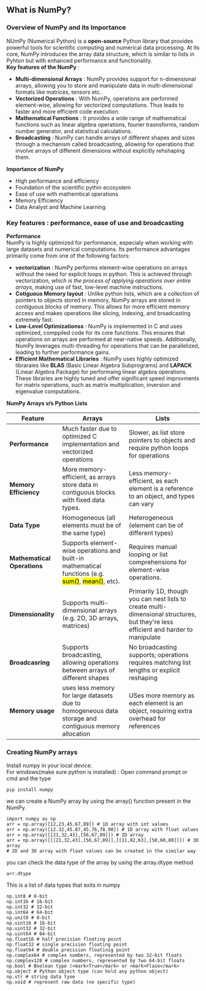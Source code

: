 ## What is NumPy?
### Overview of NumPy and its Importance
NUmPy (Numerical Python) is a **open-source** Python library that provides powerful tools for scientific computing and numerical data processing. At its core, NumPy introduces the array data structure, which is similar to lists in Pyhton but with enhanced performance and functionality.<br>
**Key features of the NumPy** : <br>
- **Multi-dimensional Arrays** : NumPy provides support for n-dimensional arrays, allowing you to store and manipulate data in multi-dimensional formats like matrices, tensors etc.
- **Vectorized Operations** : With NumPy, operations are performed element-wise, allowing for vectorized computations. Thus leads to faster and more efficient code execution.
- **Mathematical Functions** : It provides a wide range of mathematical functions such as linear algebra operations, fourier trasnsforms, random number generator, and statistical calculations.
- **Broadcasting** : NumPy can handle arrays of different shapes and sizes through a mechanism called broadcasting, allowing for operations that involve arrays of different dimensions without explicitly rehshaping them.<br>

**Importance of NumPy** <br>
- High performance and efficiency
- Foundation of the scientific pythin ecosystem
- Ease of use with mathemtical operations
- Memory Efficiency
- Data Analyst and Machine Learning
### Key features : performance, ease of use and broadcasting
**Performance** <br>
NumPy is highly optimized for performance, especialy when working with large datasets and numerical computations. Its performance advantages primarily come from one of the following factors:
- **vectorization** : NumPy performs element-wise operations on arrays without the need for explicit loops in python. This is achieved through vectorization, *which is the process of applying operations over entire arrays*, making use of fast, low-level machine instructions.
- **Cotiguous Memory layout** : Unlike python lists, which are a collection of pointers to objects stored in memory, NumPy arrays are stored in contiguous blocks of memory. This allows for more efficient memory access and makes operations like slicing, indexing, and broadcasting extremely fast.
- **Low-Level Optimizationss** : NumPy is implemented in C and uses optimized, comppiled code for its core functions. This ensures that operations on arrays are performed at near-native speeds. Additionally, NumPy leverages multi-threading for operations that can be parallelized, leading to further performance gains.
- **Efficient Mathematical Libraries** : NumPy uses highly optimized libraraies like **BLAS** (Basic Linear Algebra Subprograms) and **LAPACK** (Linear Algebra Package) for performaing linear algebra operations. These libraries are highly tuned and offer significant speed improvments for matrix operations, such as matrix multiplication, inversion and eigenvalue computations.<br>

**NumPy Arrays v/s Python Lists**<br>

|**Feature**|**Arrays**|**Lists**|  
|-------|------|-----|
|**Performance**|Much faster due to optimized C implementation and vectorized operations|Slower, as list store pointers to objects and require python loops for operations|
|**Memory Efficiency**|More memory-efficient, as arrays store data in contiguous blocks with fixed data types.|Less memory-efficient, as each element is a reference to an object, and types can vary|
|**Data Type**|Homogeneous (all elements must be of the same type)|Heterogeneous (element can be of different types)|
|**Mathematical Operations**| Supports element-wise operations and built-in mathematical functions (e.g. <mark>sum()</mark>, <mark>mean()</mark>, etc).|Requires manual looping or list comprehensions for element-wise operations.|
|**Dimensionality**|Supports multi-dimensional arrays (e.g. 2D, 3D arrays, matrices)|Primarily 1D, though you can nest lists to create multi-dimensional structures, but they're less efficient and harder to manipulate|
|**Broadcasring**|Supports broadcasting, allowing operations between arrays of different shapes|No broadcasting supports; operations requires matching list lengths or explicit reshaping|
|**Memory usage**|uses less memory for large datasets due to homogeneous data storage and contiguous memory allocation|USes more memory as each element is an object, requiring extra overhead for references|

### Creating NumPy arrays
Install numpy in your local device.<br>
For windows(make sure python is installed) : Open command prompt or cmd and the type
```
pip install numpy
```
we can create a NumPy array by using the array() function present in the NumPy.
```
import numpy as np
arr = np.array([12,23,45,67,89]) # 1D array with int values
arr = np.array([12.32,45.87,45.76,78.90]) # 1D array with float values
arr = np.array([[21,32,43],[56,67,89]]) # 2D array
arr = np.array([[[21,32,43],[56,67,89]],[[11,82,63],[50,60,80]]]) # 3D array
# 2D and 3D array with float values can be created in the similar way
```
you can check the data type of the array by using the array.dtype method 
```
arr.dtype
```
This is a list of data types that exits in numpy
```
np.int8 # 8-bit
np.int16 # 16-bit
np.int32 # 32-bit
np.int64 # 64-bit
np.unit8 # 8-bit
np.uint16 # 16-bit
np.uint32 # 32-bit
np.uint64 # 64-bit
np.float16 # half precision floating point
np.float32 # single precision floating point
np.float64 # double precision floatinig point
np.complex64 # complex numbers, represented by two 32-bit floats
np.complex128 # complex numbers, represented by two 64-bit floats
np.bool # Boolean type (<mark>True</mark> or <mark>Flase</mark>
np.object # Python object type (can hold any python object)
np.str # string data tyoe
np.void # represent raw data (no specific type)
```
